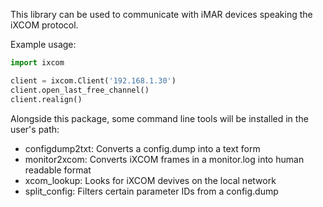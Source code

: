 This library can be used to communicate with iMAR devices speaking the iXCOM protocol.

Example usage:
```python
import ixcom

client = ixcom.Client('192.168.1.30')
client.open_last_free_channel()
client.realign()
```

Alongside this package, some command line tools will be installed in the user's path:
* configdump2txt: Converts a config.dump into a text form
* monitor2xcom: Converts iXCOM frames in a monitor.log into human readable format
* xcom_lookup: Looks for iXCOM devives on the local network
* split_config: Filters certain parameter IDs from a config.dump